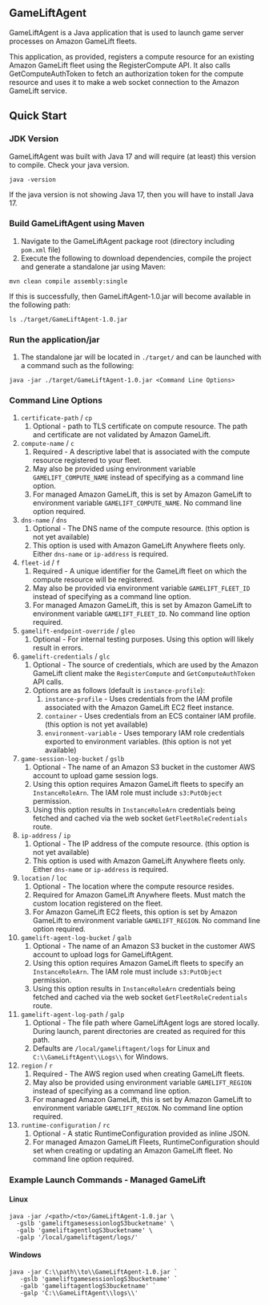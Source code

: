 ## GameLiftAgent
GameLiftAgent is a Java application that is used to launch game server processes on Amazon GameLift fleets.

This application, as provided, registers a compute resource for an existing Amazon GameLift fleet using the RegisterCompute
API. It also calls GetComputeAuthToken to fetch an authorization token for the compute resource and uses it to make
a web socket connection to the Amazon GameLift service.

## Quick Start
### JDK Version
GameLiftAgent was built with Java 17 and will require (at least) this version to compile.
Check your java version.
```
java -version
```
If the java version is not showing Java 17, then you will have to install Java 17.

### Build GameLiftAgent using Maven

1. Navigate to the GameLiftAgent package root (directory including `pom.xml` file)
2. Execute the following to download dependencies, compile the project and generate a standalone jar using Maven:
```
mvn clean compile assembly:single
```
If this is successfully, then GameLiftAgent-1.0.jar will become available in the following path:

```
ls ./target/GameLiftAgent-1.0.jar
```

### Run the application/jar
1. The standalone jar will be located in `./target/` and can be launched with a command such as the following:
```
java -jar ./target/GameLiftAgent-1.0.jar <Command Line Options>
```

### Command Line Options
1. `certificate-path` / `cp`
   1. Optional - path to TLS certificate on compute resource. The path and certificate are not validated by Amazon GameLift.
1. `compute-name` / `c`
   1. Required - A descriptive label that is associated with the compute resource registered to your fleet.
   1. May also be provided using environment variable `GAMELIFT_COMPUTE_NAME` instead of specifying as a command line option.
   1. For managed Amazon GameLift, this is set by Amazon GameLift to environment variable `GAMELIFT_COMPUTE_NAME`.  No command line option required.
1. `dns-name` / `dns`
   1. Optional - The DNS name of the compute resource. (this option is not yet available)
   1. This option is used with Amazon GameLift Anywhere fleets only. Either `dns-name` or `ip-address` is required.
1. `fleet-id` / `f`
   1. Required - A unique identifier for the GameLift fleet on which the compute resource will be registered.
   1. May also be provided via environment variable `GAMELIFT_FLEET_ID` instead of specifying as a command line option.
   1. For managed Amazon GameLift, this is set by Amazon GameLift to environment variable `GAMELIFT_FLEET_ID`. No command line option required.
1. `gamelift-endpoint-override` / `gleo`
   1. Optional - For internal testing purposes. Using this option will likely result in errors.
1. `gamelift-credentials` / `glc`
   1. Optional - The source of credentials, which are used by the Amazon GameLift client make the `RegisterCompute` and `GetComputeAuthToken` API calls.
   1. Options are as follows (default is `instance-profile`):
      1. `instance-profile` - Uses credentials from the IAM profile associated with the Amazon GameLift EC2 fleet instance.
      1. `container` - Uses credentials from an ECS container IAM profile. (this option is not yet available)
      1. `environment-variable` - Uses temporary IAM role credentials exported to environment variables. (this option is not yet available)
1. `game-session-log-bucket` / `gslb`
   1. Optional - The name of an Amazon S3 bucket in the customer AWS account to upload game session logs.
   1. Using this option requires Amazon GameLift fleets to specify an `InstanceRoleArn`. The IAM role must include `s3:PutObject` permission.
   1. Using this option results in `InstanceRoleArn` credentials being fetched and cached via the web socket `GetFleetRoleCredentials` route.
1. `ip-address` / `ip`
   1. Optional - The IP address of the compute resource. (this option is not yet available)
   1. This option is used with Amazon GameLift Anywhere fleets only. Either `dns-name` or `ip-address` is required.
1. `location` / `loc`
   1. Optional -  The location where the compute resource resides.
   1. Required for Amazon GameLift Anywhere fleets. Must match the custom location registered on the fleet.
   1. For Amazon GameLift EC2 fleets, this option is set by Amazon GameLift to environment variable `GAMELIFT_REGION`. No command line option required.
1. `gamelift-agent-log-bucket` / `galb`
   1. Optional - The name of an Amazon S3 bucket in the customer AWS account to upload logs for GameLiftAgent.
   1. Using this option requires Amazon GameLift fleets to specify an `InstanceRoleArn`. The IAM role must include `s3:PutObject` permission.
   1. Using this option results in `InstanceRoleArn` credentials being fetched and cached via the web socket `GetFleetRoleCredentials` route.
1. `gamelift-agent-log-path` / `galp`
   1. Optional - The file path where GameLiftAgent logs are stored locally. During launch, parent directories are created as required for this path.
   1. Defaults are `/local/gameliftagent/logs` for Linux and `C:\\GameLiftAgent\\Logs\\` for Windows.
1. `region` / `r`
   1. Required - The AWS region used when creating GameLift fleets.
   1. May also be provided using environment variable `GAMELIFT_REGION` instead of specifying as a command line option.
   1. For managed Amazon GameLift, this is set by Amazon GameLift to environment variable `GAMELIFT_REGION`. No command line option required.
1. `runtime-configuration` / `rc`
   1. Optional - A static RuntimeConfiguration provided as inline JSON.
   1. For managed Amazon GameLift Fleets, RuntimeConfiguration should set when creating or updating an Amazon GameLift fleet. No command line option required.

### Example Launch Commands - Managed GameLift

#### Linux

```
java -jar /<path>/<to>/GameLiftAgent-1.0.jar \
  -gslb 'gameliftgamesessionlogS3bucketname' \
  -galb 'gameliftagentlogS3bucketname' \
  -galp '/local/gameliftagent/logs/'
```

#### Windows

```
java -jar C:\\path\\to\\GameLiftAgent-1.0.jar `
   -gslb 'gameliftgamesessionlogS3bucketname' `
   -galb 'gameliftagentlogS3bucketname' `
   -galp 'C:\\GameLiftAgent\\logs\\'
```
